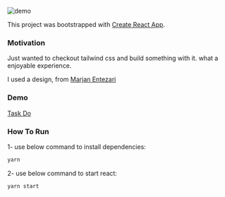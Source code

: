 ![demo](https://imgur.com/pTpQrDI.png)

This project was bootstrapped with [Create React App](https://github.com/facebook/create-react-app).


### Motivation
Just wanted to checkout tailwind css and build something with it. what a enjoyable experience.

I used a design, from [Marjan Entezari](https://www.linkedin.com/in/marjan-entezari-9050b4137/)   

### Demo
[Task Do]()

### How To Run

1- use below command to install dependencies:

```javascript
yarn
```

2- use below command to start react:

```
yarn start
```
